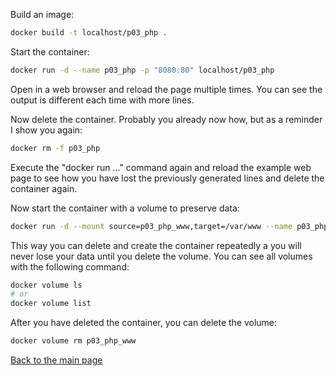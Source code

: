 Build an image:

```bash
docker build -t localhost/p03_php .
```

Start the container:

```bash
docker run -d --name p03_php -p "8080:80" localhost/p03_php
```
Open in a web browser and reload the page multiple times.
You can see the output is different each time with more lines.

Now delete the container. Probably you already now how, but as a reminder I show you again:

```bash
docker rm -f p03_php
```

Execute the "docker run ..." command again and reload the example web page to
see how you have lost the previously generated lines and delete the container again.

Now start the container with a volume to preserve data:

```bash
docker run -d --mount source=p03_php_www,target=/var/www --name p03_php -p "8080:80" localhost/p03_php
```

This way you can delete and create the container repeatedly a you will never lose your data until you delete the volume.
You can see all volumes with the following command:

```bash
docker volume ls
# or
docker volume list
```

After you have deleted the container, you can delete the volume:

```bash
docker volume rm p03_php_www
```

[Back to the main page](../../README.md)